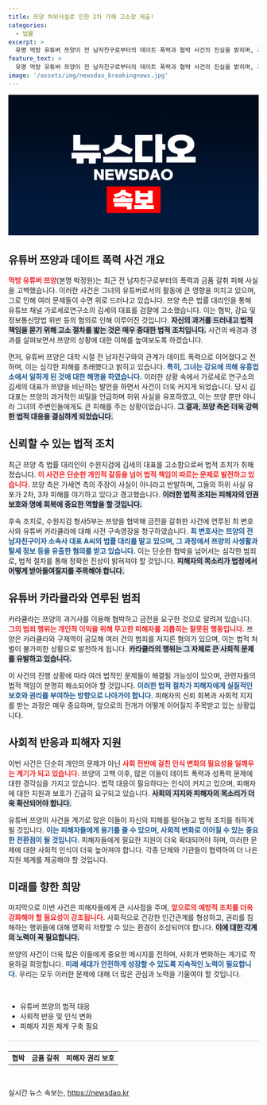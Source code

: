```yaml
---
title: 쯔양 허위사실로 인한 2차 가해 고소장 제출!
categories:
  - 법률
excerpt: >
  유명 먹방 유튜버 쯔양이 전 남자친구로부터의 데이트 폭력과 협박 사건의 진실을 밝히며, 가로세로연구소 김세의 대표를 고소했습니다. 충격적인 배후 이야기와 함께, 그가 경험한 2차 피해의 실체가 드러나고 있습니다. 클릭해 자세한 내용을 확인하세요!
feature_text: >
  유명 먹방 유튜버 쯔양이 전 남자친구로부터의 데이트 폭력과 협박 사건의 진실을 밝히며, 가로세로연구소 김세의 대표를 고소했습니다. 충격적인 배후 이야기와 함께, 그가 경험한 2차 피해의 실체가 드러나고 있습니다. 클릭해 자세한 내용을 확인하세요!
image: '/assets/img/newsdao_breakingnews.jpg'
---
```


<p><img src="/assets/img/newsdao_breakingnews.jpg" alt="ontimetimes 속보" /></p>

<h2 data-ke-size="size26">유튜버 쯔양과 데이트 폭력 사건 개요</h2>

<p data-ke-size="size16"><b><span style="color: #ee2323;">먹방 유튜버 쯔양</span></b>(본명 박정원)는 최근 전 남자친구로부터의 폭력과 금품 갈취 피해 사실을 고백했습니다. 이러한 사건은 그녀의 유튜버로서의 활동에 큰 영향을 미치고 있으며, 그로 인해 여러 문제들이 수면 위로 드러나고 있습니다. 쯔양 측은 법률 대리인을 통해 유튜브 채널 가로세로연구소의 김세의 대표를 검찰에 고소했습니다. 이는 협박, 강요 및 정보통신망법 위반 등의 혐의로 인해 이루어진 것입니다. <b><span style="background-color: #21538527;">자신의 과거를 드러내고 법적 책임을 묻기 위해 고소 절차를 밟는 것은 매우 중대한 법적 조치입니다.</span></b> 사건의 배경과 경과를 살펴보면서 쯔양의 상황에 대한 이해를 높여보도록 하겠습니다.</p>

<p data-ke-size="size16">먼저, 유튜버 쯔양은 대학 시절 전 남자친구와의 관계가 데이트 폭력으로 이어졌다고 전하며, 이는 심각한 피해를 초래했다고 밝히고 있습니다. <b><span style="color: #1a5490;">특히, 그녀는 강요에 의해 유흥업소에서 일하게 된 것에 대한 해명을 하였습니다.</span></b> 이러한 상황 속에서 가로세로 연구소의 김세의 대표가 쯔양을 비난하는 발언을 하면서 사건이 더욱 커지게 되었습니다. 당시 김 대표는 쯔양의 과거적인 비밀을 언급하며 허위 사실을 유포하였고, 이는 쯔양 뿐만 아니라 그녀의 주변인들에게도 큰 피해를 주는 상황이었습니다. <b><span style="background-color: #21538527;">그 결과, 쯔양 측은 더욱 강력한 법적 대응을 결심하게 되었습니다.</span></b></p>

<h2 data-ke-size="size26">신뢰할 수 있는 법적 조치</h2>

<p data-ke-size="size16">최근 쯔양 측 법률 대리인이 수원지검에 김세의 대표를 고소함으로써 법적 조치가 취해졌습니다. <b><span style="color: #ee2323;">이 사건은 단순한 개인적 갈등을 넘어 법적 책임이 따르는 문제로 발전하고 있습니다.</span></b> 쯔양 측은 가세연 측의 주장이 사실이 아니라고 반발하며, 그들의 허위 사실 유포가 2차, 3차 피해를 야기하고 있다고 경고했습니다. <b><span style="background-color: #21538527;">이러한 법적 조치는 피해자의 인권 보호와 명예 회복에 중요한 역할을 할 것입니다.</span></b></p>

<p data-ke-size="size16">후속 조치로, 수원지검 형사5부는 쯔양을 협박해 금전을 갈취한 사건에 연루된 최 변호사와 유튜버 카라큘라에 대해 사전 구속영장을 청구하였습니다. <b><span style="color: #1a5490;">최 변호사는 쯔양의 전 남자친구이자 소속사 대표 A씨의 법률 대리를 맡고 있으며, 그 과정에서 쯔양의 사생활과 탈세 정보 등을 유출한 혐의를 받고 있습니다.</span></b> 이는 단순한 협박을 넘어서는 심각한 범죄로, 법적 절차를 통해 정확한 진상이 밝혀져야 할 것입니다. <b><span style="background-color: #21538527;">피해자의 목소리가 법정에서 어떻게 받아들여질지를 주목해야 합니다.</span></b></p>

<h2 data-ke-size="size26">유튜버 카라큘라와 연루된 범죄</h2>

<p data-ke-size="size16">카라큘라는 쯔양의 과거사를 이용해 협박하고 금전을 요구한 것으로 알려져 있습니다. <b><span style="color: #ee2323;">그의 범죄 행위는 개인적 이익을 위해 무고한 피해자를 괴롭히는 잘못된 행동입니다.</span></b> 쯔양은 카라큘라와 구제역이 공모해 여러 건의 범죄를 저지른 혐의가 있으며, 이는 법적 처벌이 불가피한 상황으로 발전하게 됩니다. <b><span style="background-color: #21538527;">카라큘라의 행위는 그 자체로 큰 사회적 문제를 유발하고 있습니다.</span></b></p>

<p data-ke-size="size16">이 사건의 진행 상황에 따라 여러 법적인 문제들이 해결될 가능성이 있으며, 관련자들의 법적 책임이 분명히 해소되어야 할 것입니다. <b><span style="color: #1a5490;">이러한 법적 절차가 피해자에게 실질적인 보호와 권리를 부여하는 방향으로 나아가야 합니다.</span></b> 피해자의 신뢰 회복과 사회적 지지를 받는 과정은 매우 중요하며, 앞으로의 전개가 어떻게 이어질지 주목받고 있는 상황입니다.</p>

<h2 data-ke-size="size26">사회적 반응과 피해자 지원</h2>

<p data-ke-size="size16">이번 사건은 단순히 개인의 문제가 아닌 <b><span style="color: #ee2323;">사회 전반에 걸친 인식 변화의 필요성을 일깨우는 계기가 되고 있습니다.</span></b> 쯔양의 고백 이후, 많은 이들이 데이트 폭력과 성폭력 문제에 대한 경각심을 가지고 있습니다. 법적 대응이 필요하다는 인식이 커지고 있으며, 피해자에 대한 지원과 보호가 긴급히 요구되고 있습니다. <b><span style="background-color: #21538527;">사회의 지지와 피해자의 목소리가 더욱 확산되어야 합니다.</span></b></p>

<p data-ke-size="size16">유튜버 쯔양의 사건을 계기로 많은 이들이 자신의 피해를 털어놓고 법적 조치를 취하게 될 것입니다. <b><span style="color: #1a5490;">이는 피해자들에게 용기를 줄 수 있으며, 사회적 변화로 이어질 수 있는 중요한 전환점이 될 것입니다.</span></b> 피해자들에게 필요한 지원이 더욱 확대되어야 하며, 이러한 문제에 대한 사회적 인식이 더욱 높아져야 합니다. 각종 단체와 기관들이 협력하여 더 나은 지원 체계를 제공해야 할 것입니다.</p>

<h2 data-ke-size="size26">미래를 향한 희망</h2>

<p data-ke-size="size16">마지막으로 이번 사건은 피해자들에게 큰 시사점을 주며, <b><span style="color: #ee2323;">앞으로의 예방적 조치를 더욱 강화해야 할 필요성이 강조됩니다.</span></b> 사회적으로 건강한 인간관계를 형성하고, 권리를 침해하는 행위들에 대해 명확히 저항할 수 있는 환경이 조성되어야 합니다. <b><span style="background-color: #21538527;">이에 대한 각계의 노력이 꼭 필요합니다.</span></b></p>

<p data-ke-size="size16">쯔양의 사건이 더욱 많은 이들에게 중요한 메시지를 전하며, 사회가 변화하는 계기로 작용하길 희망합니다. <b><span style="color: #1a5490;">미래 세대가 안전하게 성장할 수 있도록 지속적인 노력이 필요합니다.</span></b> 우리는 모두 이러한 문제에 대해 더 많은 관심과 노력을 기울여야 할 것입니다. </p>

<p data-ke-size="size16">&nbsp;</p>

<ul>
    <li>유튜버 쯔양의 법적 대응</li>
    <li>사회적 반응 및 인식 변화</li>
    <li>피해자 지원 체계 구축 필요</li>
</ul>

<hr style="height: 1px; background-color: #cccccc; margin: 20px 0;">

<table style="width: 100%; border-collapse: collapse;">
    <tr>
        <td style="text-align: center; height: 17px;"><b>협박</b></td>
        <td style="text-align: center; height: 17px;"><b>금품 갈취</b></td>
        <td style="text-align: center; height: 17px;"><b>피해자 권리 보호</b></td>
    </tr>
</table>

<p data-ke-size="size16">&nbsp;</p>
실시간 뉴스 속보는, <a href="https://newsdao.kr" rel="dofollow">https://newsdao.kr</a>


